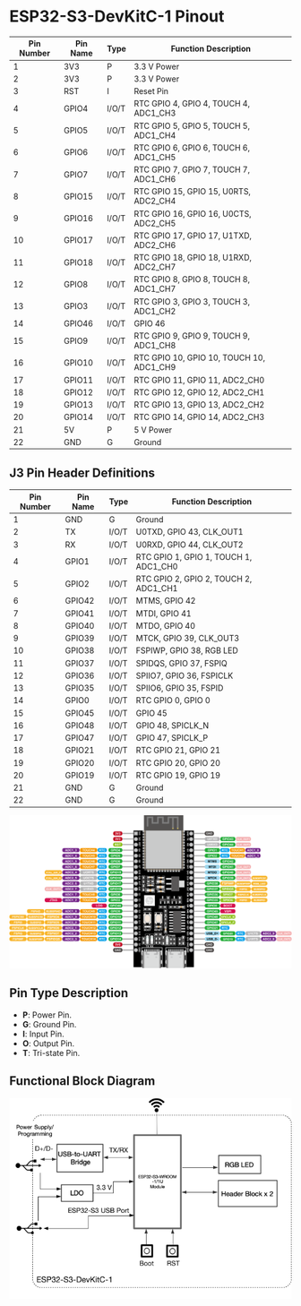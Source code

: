 # ESP32-S3-DevKitC-1 Pinout

| Pin Number | Pin Name   | Type  | Function Description                        |
|------------|------------|-------|--------------------------------------------|
| 1          | 3V3       | P     | 3.3 V Power                                |
| 2          | 3V3       | P     | 3.3 V Power                                |
| 3          | RST       | I     | Reset Pin                                  |
| 4          | GPIO4     | I/O/T | RTC GPIO 4, GPIO 4, TOUCH 4, ADC1_CH3     |
| 5          | GPIO5     | I/O/T | RTC GPIO 5, GPIO 5, TOUCH 5, ADC1_CH4     |
| 6          | GPIO6     | I/O/T | RTC GPIO 6, GPIO 6, TOUCH 6, ADC1_CH5     |
| 7          | GPIO7     | I/O/T | RTC GPIO 7, GPIO 7, TOUCH 7, ADC1_CH6     |
| 8          | GPIO15    | I/O/T | RTC GPIO 15, GPIO 15, U0RTS, ADC2_CH4     |
| 9          | GPIO16    | I/O/T | RTC GPIO 16, GPIO 16, U0CTS, ADC2_CH5     |
| 10         | GPIO17    | I/O/T | RTC GPIO 17, GPIO 17, U1TXD, ADC2_CH6     |
| 11         | GPIO18    | I/O/T | RTC GPIO 18, GPIO 18, U1RXD, ADC2_CH7     |
| 12         | GPIO8     | I/O/T | RTC GPIO 8, GPIO 8, TOUCH 8, ADC1_CH7     |
| 13         | GPIO3     | I/O/T | RTC GPIO 3, GPIO 3, TOUCH 3, ADC1_CH2     |
| 14         | GPIO46    | I/O/T | GPIO 46                                    |
| 15         | GPIO9     | I/O/T | RTC GPIO 9, GPIO 9, TOUCH 9, ADC1_CH8     |
| 16         | GPIO10    | I/O/T | RTC GPIO 10, GPIO 10, TOUCH 10, ADC1_CH9  |
| 17         | GPIO11    | I/O/T | RTC GPIO 11, GPIO 11, ADC2_CH0             |
| 18         | GPIO12    | I/O/T | RTC GPIO 12, GPIO 12, ADC2_CH1             |
| 19         | GPIO13    | I/O/T | RTC GPIO 13, GPIO 13, ADC2_CH2             |
| 20         | GPIO14    | I/O/T | RTC GPIO 14, GPIO 14, ADC2_CH3             |
| 21         | 5V        | P     | 5 V Power                                  |
| 22         | GND       | G     | Ground                                      |

## J3 Pin Header Definitions

| Pin Number | Pin Name   | Type  | Function Description                        |
|------------|------------|-------|--------------------------------------------|
| 1          | GND       | G     | Ground                                      |
| 2          | TX        | I/O/T | U0TXD, GPIO 43, CLK_OUT1                   |
| 3          | RX        | I/O/T | U0RXD, GPIO 44, CLK_OUT2                   |
| 4          | GPIO1     | I/O/T | RTC GPIO 1, GPIO 1, TOUCH 1, ADC1_CH0     |
| 5          | GPIO2     | I/O/T | RTC GPIO 2, GPIO 2, TOUCH 2, ADC1_CH1     |
| 6          | GPIO42    | I/O/T | MTMS, GPIO 42                              |
| 7          | GPIO41    | I/O/T | MTDI, GPIO 41                              |
| 8          | GPIO40    | I/O/T | MTDO, GPIO 40                              |
| 9          | GPIO39    | I/O/T | MTCK, GPIO 39, CLK_OUT3                   |
| 10         | GPIO38    | I/O/T | FSPIWP, GPIO 38, RGB LED                  |
| 11         | GPIO37    | I/O/T | SPIDQS, GPIO 37, FSPIQ                    |
| 12         | GPIO36    | I/O/T | SPIIO7, GPIO 36, FSPICLK                  |
| 13         | GPIO35    | I/O/T | SPIIO6, GPIO 35, FSPID                    |
| 14         | GPIO0     | I/O/T | RTC GPIO 0, GPIO 0                         |
| 15         | GPIO45    | I/O/T | GPIO 45                                    |
| 16         | GPIO48    | I/O/T | GPIO 48, SPICLK_N                          |
| 17         | GPIO47    | I/O/T | GPIO 47, SPICLK_P                          |
| 18         | GPIO21    | I/O/T | RTC GPIO 21, GPIO 21                       |
| 19         | GPIO20    | I/O/T | RTC GPIO 20, GPIO 20                       |
| 20         | GPIO19    | I/O/T | RTC GPIO 19, GPIO 19                       |
| 21         | GND       | G     | Ground                                      |
| 22         | GND       | G     | Ground                                      |

![Img](./media/img-20250318162525.png)

## Pin Type Description

- **P**: Power Pin.
- **G**: Ground Pin.
- **I**: Input Pin.
- **O**: Output Pin.
- **T**: Tri-state Pin.

## Functional Block Diagram

![](./media/img-20250318162746.png)
